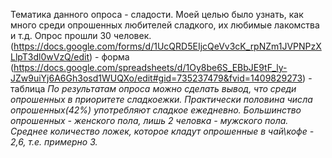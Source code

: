Тематика данного опроса - сладости. Моей целью было узнать, как много среди опрошенных любителей сладкого, их любимые лакомства и т.д. Опрос прошли 30 человек. 
(https://docs.google.com/forms/d/1UcQRD5EIjcQeVv3cK_rpNZm1JVPNPzXLlpT3dl0wVzQ/edit) - форма
(https://docs.google.com/spreadsheets/d/1Oy8be6S_EBbJE9tF_ly-JZw9uiYj6A6Gh3osd1WUQXo/edit#gid=735237479&fvid=1409829273) - таблица
*По результатам опроса можно сделать вывод, что среди опрошенных в приоритете сладкоежки. Практически половина числа опрошенных(42%) употребляют сладкое ежедневно. Большинство опрошенных - женского пола, лишь 2 человка - мужского пола. Среднее количество ложек, которое кладут опрошенные в чай\кофе - 2,6, т.е. примерно 3.*
